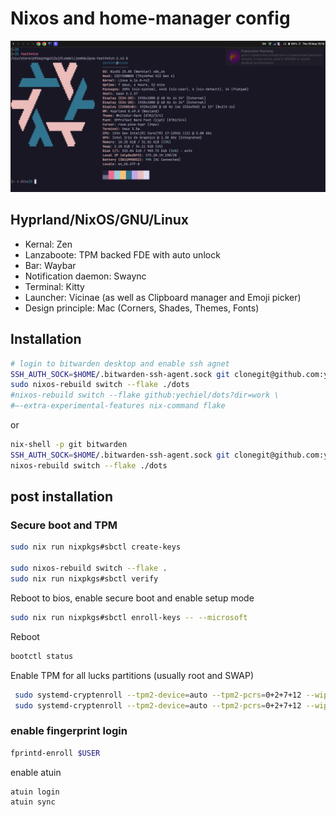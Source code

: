 # Nixos and home-manager config

![screenshot](images/screenshot.png)

## Hyprland/NixOS/GNU/Linux

- Kernal: Zen
- Lanzaboote: TPM backed FDE with auto unlock
- Bar: Waybar
- Notification daemon: Swaync
- Terminal: Kitty
- Launcher: Vicinae (as well as Clipboard manager and Emoji picker)
- Design principle: Mac (Corners, Shades, Themes, Fonts)

## Installation

```sh
# login to bitwarden desktop and enable ssh agnet
SSH_AUTH_SOCK=$HOME/.bitwarden-ssh-agent.sock git clonegit@github.com:yechielw/dots.git
sudo nixos-rebuild switch --flake ./dots
#nixos-rebuild switch --flake github:yechiel/dots?dir=work \
#–-extra-experimental-features nix-command flake
```

or

```sh
nix-shell -p git bitwarden 
SSH_AUTH_SOCK=$HOME/.bitwarden-ssh-agent.sock git clonegit@github.com:yechielw/dots.git 
nixos-rebuild switch --flake ./dots
```

## post installation

### Secure boot and TPM

```bash
sudo nix run nixpkgs#sbctl create-keys

sudo nixos-rebuild switch --flake .
sudo nix run nixpkgs#sbctl verify
```

Reboot to bios, enable secure boot and enable setup mode

```bash
sudo nix run nixpkgs#sbctl enroll-keys -- --microsoft
```

Reboot

```bash
bootctl status
```

Enable TPM for all lucks partitions (usually root and SWAP)

```bash
 sudo systemd-cryptenroll --tpm2-device=auto --tpm2-pcrs=0+2+7+12 --wipe-slot=tpm2 /dev/nvme0n1p2
 sudo systemd-cryptenroll --tpm2-device=auto --tpm2-pcrs=0+2+7+12 --wipe-slot=tpm2 /dev/nvme0n1p3
```

### enable fingerprint login

```sh
fprintd-enroll $USER
```

enable atuin

```sh
atuin login
atuin sync
```
